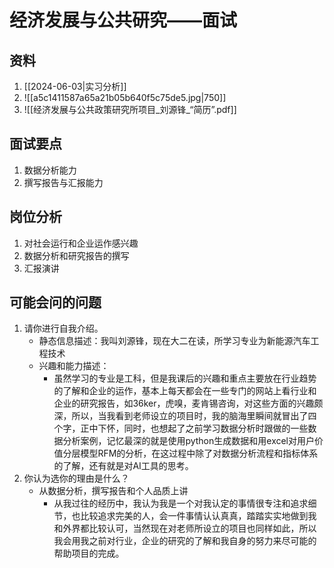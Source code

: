 # 经济发展与公共研究——面试

## 资料

1. [[2024-06-03|实习分析]]
3. ![[a5c1411587a65a21b05b640f5c75de5.jpg|750]]
4. ![[经济发展与公共政策研究所项目_刘源锋_“简历”.pdf]]
## 面试要点

1. 数据分析能力
2. 撰写报告与汇报能力

## 岗位分析

1. 对社会运行和企业运作感兴趣
2. 数据分析和研究报告的撰写
3. 汇报演讲

## 可能会问的问题

1. 请你进行自我介绍。
	- 静态信息描述：我叫刘源锋，现在大二在读，所学习专业为新能源汽车工程技术
	- 兴趣和能力描述：
		- 虽然学习的专业是工科，但是我课后的兴趣和重点主要放在行业趋势的了解和企业的运作，基本上每天都会在一些专门的网站上看行业和企业的研究报告，如36ker，虎嗅，麦肯锡咨询，对这些方面的兴趣颇深，所以，当我看到老师设立的项目时，我的脑海里瞬间就冒出了四个字，正中下怀，同时，也想起了之前学习数据分析时跟做的一些数据分析案例，记忆最深的就是使用python生成数据和用excel对用户价值分层模型RFM的分析，在这过程中除了对数据分析流程和指标体系的了解，还有就是对AI工具的思考。
1. 你认为选你的理由是什么？
	- 从数据分析，撰写报告和个人品质上讲
		- 从我过往的经历中，我认为我是一个对我认定的事情很专注和追求细节，也比较追求完美的人，会一件事情认认真真，踏踏实实地做到我和外界都比较认可，当然现在对老师所设立的项目也同样如此，所以我会用我之前对行业，企业的研究的了解和我自身的努力来尽可能的帮助项目的完成。


